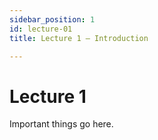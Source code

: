 ```yaml
---
sidebar_position: 1
id: lecture-01
title: Lecture 1 – Introduction

---
```


# Lecture 1

Important things go here. 